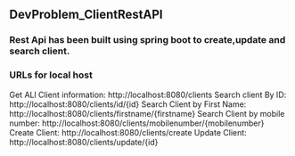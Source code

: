 ## DevProblem_ClientRestAPI

### Rest Api has been built using spring boot to create,update and search client.

### URLs for local host

Get ALl Client information: http://localhost:8080/clients
Search client By ID: http://localhost:8080/clients/id/{id}
Search Client by First Name: http://localhost:8080/clients/firstname/{firstname}
Search Client by mobile number: http://localhost:8080/clients/mobilenumber/{mobilenumber}
Create Client: http://localhost:8080/clients/create
Update Client: http://localhost:8080/clients/update/{id}
